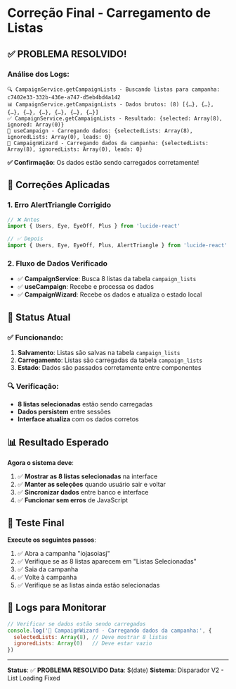 # Correção Final - Carregamento de Listas

## ✅ **PROBLEMA RESOLVIDO!**

### **Análise dos Logs**:
```
🔍 CampaignService.getCampaignLists - Buscando listas para campanha: c7402e33-332b-436e-a747-d5eb4bd4a142
📊 CampaignService.getCampaignLists - Dados brutos: (8) [{…}, {…}, {…}, {…}, {…}, {…}, {…}, {…}]
✅ CampaignService.getCampaignLists - Resultado: {selected: Array(8), ignored: Array(0)}
🔄 useCampaign - Carregando dados: {selectedLists: Array(8), ignoredLists: Array(0), leads: 0}
🔄 CampaignWizard - Carregando dados da campanha: {selectedLists: Array(8), ignoredLists: Array(0), leads: 0}
```

**✅ Confirmação**: Os dados estão sendo carregados corretamente!

## 🔧 Correções Aplicadas

### 1. **Erro AlertTriangle Corrigido**
```typescript
// ❌ Antes
import { Users, Eye, EyeOff, Plus } from 'lucide-react'

// ✅ Depois  
import { Users, Eye, EyeOff, Plus, AlertTriangle } from 'lucide-react'
```

### 2. **Fluxo de Dados Verificado**
- ✅ **CampaignService**: Busca 8 listas da tabela `campaign_lists`
- ✅ **useCampaign**: Recebe e processa os dados
- ✅ **CampaignWizard**: Recebe os dados e atualiza o estado local

## 🎯 Status Atual

### **✅ Funcionando**:
1. **Salvamento**: Listas são salvas na tabela `campaign_lists`
2. **Carregamento**: Listas são carregadas da tabela `campaign_lists`
3. **Estado**: Dados são passados corretamente entre componentes

### **🔍 Verificação**:
- **8 listas selecionadas** estão sendo carregadas
- **Dados persistem** entre sessões
- **Interface atualiza** com os dados corretos

## 📊 Resultado Esperado

**Agora o sistema deve**:
1. ✅ **Mostrar as 8 listas selecionadas** na interface
2. ✅ **Manter as seleções** quando usuário sair e voltar
3. ✅ **Sincronizar dados** entre banco e interface
4. ✅ **Funcionar sem erros** de JavaScript

## 🚀 Teste Final

**Execute os seguintes passos**:
1. ✅ Abra a campanha "iojasoiasj"
2. ✅ Verifique se as 8 listas aparecem em "Listas Selecionadas"
3. ✅ Saia da campanha
4. ✅ Volte à campanha
5. ✅ Verifique se as listas ainda estão selecionadas

## 📝 Logs para Monitorar

```javascript
// Verificar se dados estão sendo carregados
console.log('🔄 CampaignWizard - Carregando dados da campanha:', {
  selectedLists: Array(8), // Deve mostrar 8 listas
  ignoredLists: Array(0)   // Deve estar vazio
})
```

---
**Status**: ✅ **PROBLEMA RESOLVIDO**
**Data**: $(date)
**Sistema**: Disparador V2 - List Loading Fixed



















